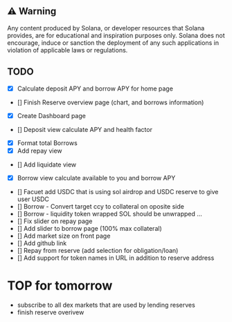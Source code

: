 ## ⚠️ Warning

Any content produced by Solana, or developer resources that Solana provides, are for educational and inspiration purposes only. Solana does not encourage, induce or sanction the deployment of any such applications in violation of applicable laws or regulations.

## TODO

- [x] Calculate deposit APY and borrow APY for home page
- [] Finish Reserve overview page (chart, and borrows information)
- [x] Create Dashboard page
- [] Deposit view calculate APY and health factor
- [x] Format total Borrows
- [x] Add repay view
- [] Add liquidate view
- [x] Borrow view calculate available to you and borrow APY
- [] Facuet add USDC that is using sol airdrop and USDC reserve to give user USDC
- [] Borrow - Convert target ccy to collateral on oposite side
- [] Borrow - liquidity token wrapped SOL should be unwrapped ...
- [] Fix slider on repay page
- [] Add slider to borrow page (100% max collateral)
- [] Add market size on front page
- [] Add github link
- [] Repay from reserve (add selection for obligation/loan)
- [] Add support for token names in URL in addition to reserve address

# TOP for tomorrow

* subscribe to all dex markets that are used by lending reserves
* finish reserve overivew
